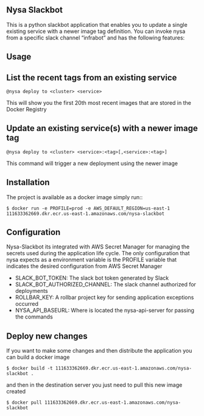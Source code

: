 Nysa Slackbot
----------

This is a python slackbot application that enables you to update a single existing service with a newer image tag definition.
You can invoke nysa from a specific slack channel “infrabot” and has the following features:


Usage
-----

List the recent tags from an existing service
-----

    @nysa deploy to <cluster> <service>

This will show you the first 20th most recent images that are stored in the Docker Registry


Update an existing service(s) with a newer image tag
-----

    @nysa deploy to <cluster> <service>:<tag>[,<service>:<tag>]

This command will trigger a new deployment using the newer image


Installation
------------

The project is available as a docker image simply run::

    $ docker run -e PROFILE=prod -e AWS_DEFAULT_REGION=us-east-1 111633362669.dkr.ecr.us-east-1.amazonaws.com/nysa-slackbot


Configuration
-------------
Nysa-Slackbot its integrated with AWS Secret Manager for managing the secrets used during the application life cycle.
The only configuration that nysa expects as a environment variable is the PROFILE variable that indicates the desired configuration from AWS Secret Manager

- SLACK_BOT_TOKEN: The slack bot token generated by Slack
- SLACK_BOT_AUTHORIZED_CHANNEL: The slack channel authorized for deployments
- ROLLBAR_KEY: A rollbar project key for sending application exceptions occurred
- NYSA_API_BASEURL: Where is located the nysa-api-server for passing the commands

Deploy new changes
------------

If you want to make some changes and then distribute the application you can build a docker image

    $ docker build -t 111633362669.dkr.ecr.us-east-1.amazonaws.com/nysa-slackbot .

and then in the destination server you just need to pull this new image created

    $ docker pull 111633362669.dkr.ecr.us-east-1.amazonaws.com/nysa-slackbot
